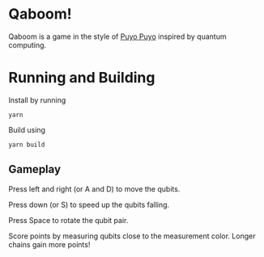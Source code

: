 # Qaboom!

Qaboom is a game in the style of [Puyo Puyo](https://en.wikipedia.org/wiki/Puyo_Puyo) inspired by quantum computing.

# Running and Building

Install by running

```
yarn
```

Build using

```
yarn build
```

## Gameplay

Press left and right (or A and D) to move the qubits.

Press down (or S) to speed up the qubits falling.

Press Space to rotate the qubit pair.

Score points by measuring qubits close to the measurement color. Longer chains gain more points!
